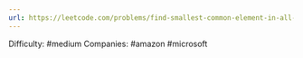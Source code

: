 ```yaml
---
url: https://leetcode.com/problems/find-smallest-common-element-in-all-rows
---
```


Difficulty: #medium
Companies: #amazon #microsoft